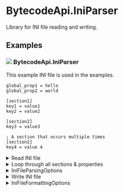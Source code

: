 # BytecodeApi.IniParser

Library for INI file reading and writing.

## Examples

### ![](http://bytecode77.com/public/vs/namespace.png) BytecodeApi.IniParser

This example INI file is used in the examples.

```
global_prop1 = hello
global_prop2 = world

[section1]
key1 = value1
key2 = value2

[section2]
key3 = value3

; A section that occurs multiple times
[section2]
key4 = value 4
```

<details>
<summary>Read INI file</summary>

Load INI file and retrieve a property:

The `Section` and `Property` methods are accessors; The collections of sections and properties can also be queried using LINQ.

```
// Load INI file:
IniFile iniFile = IniFile.FromFile(@"C:\path\to\file.ini");

// Retrieve "section1"
if (iniFile.Section("section1", true) is IniSection section1) // true = ignore case
{
	// Retrieve property "key1"
	IniProperty? property = section1.Property("key1", true); // true = ignore case
			
	if (property != null)
	{
		// Property value:
		string value = property.Value;
	}
}
```
</details>

<details>
<summary>Loop through all sections & properties</summary>

Loop through the entire contents of an INI file:

```
// Load INI file:
IniFile iniFile = IniFile.FromFile(@"C:\path\to\file.ini");

// "global properties" are properties without a section. They are on top of the INI file
foreach (IniProperty globalProperty in iniFile.GlobalProperties.Properties)
{
	Console.WriteLine($"Name: {globalProperty.Name}, Value: {globalProperty.Value}");
}

// Loop through all sections:
foreach (IniSection section in iniFile.Sections)
{
	// Loop through section properties:
	foreach (IniProperty property in section.Properties)
	{
		Console.WriteLine($"Section: {section.Name}, Name: {property.Name}, Value: {property.Value}");
	}
}
```
</details>

<details>
<summary>IniFileParsingOptions</summary>

This class is a set of rules that is applied when reading an INI file.

```
IniFileParsingOptions parsingOptions = new()
{
	PropertyDelimiter = IniPropertyDelimiter.Colon,
	DuplicatePropertyNameBehavior = IniDuplicatePropertyNameBehavior.Overwrite

	// See XML comments for a documentation of each property
};

// Load INI file with custom parsing options:
IniFile iniFile = IniFile.FromFile(@"C:\path\to\file.ini", Encoding.UTF8, parsingOptions);
```
</details>

<details>
<summary>Write INI file</summary>

Either create an `IniFile`, or load an existing to modify it. Call `IniFile.Save` to save the new or modified INI file.

```
IniFile iniFile = new();

iniFile.GlobalProperties.Properties.Add("global_prop1", "hello");
iniFile.GlobalProperties.Properties.Add("global_prop2", "world");

IniSection setion1 = iniFile.Sections.Add("setion1");
setion1.Properties.Add("key1", "value1");
setion1.Properties.Add("key2", "value2");

iniFile.Save(@"C:\path\to\file.ini");
```
</details>

<details>
<summary>IniFileFormattingOptions</summary>

This class is a set of rules that is applied when writing an INI file.

```
IniFileFormattingOptions formattingOptions = new()
{
	PropertyDelimiter = IniPropertyDelimiter.EqualSign,
	UseNewLineBetweenSections = true
};

iniFile.Save(@"C:\path\to\file.ini", Encoding.UTF8, formattingOptions);
```
</details>
